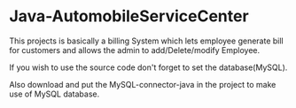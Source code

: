 # Java-AutomobileServiceCenter
This projects is basically a billing System which lets employee generate bill for customers and allows the
admin to add/Delete/modify Employee.

If you wish to use the source code don't forget to set the database(MySQL).

Also download and put the MySQL-connector-java in the project to make use of MySQL database.
